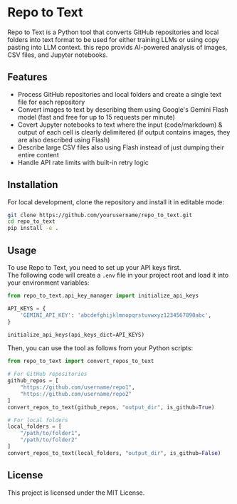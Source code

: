 # Repo to Text

Repo to Text is a Python tool that converts GitHub repositories and local folders into text format to be used for either training LLMs or using copy pasting into LLM context. this repo provids AI-powered analysis of images, CSV files, and Jupyter notebooks.

## Features

- Process GitHub repositories and local folders and create a single text file for each repository
- Convert images to text by describing them using Google's Gemini Flash model (fast and free for up to 15 requests per minute)
- Covert Jupyter notebooks to text where the input (code/markdown) & output of each cell is clearly delimitered (if output contains images, they are also described using Flash)
- Describe large CSV files also using Flash instead of just dumping their entire content
- Handle API rate limits with built-in retry logic

## Installation

For local development, clone the repository and install it in editable mode:

```bash
git clone https://github.com/yourusername/repo_to_text.git
cd repo_to_text
pip install -e .
```

## Usage

To use Repo to Text, you need to set up your API keys first.  
The following code will create a `.env` file in your project root and load it into your environment variables:

```python
from repo_to_text.api_key_manager import initialize_api_keys

API_KEYS = {
    'GEMINI_API_KEY': 'abcdefghijklmnopqrstuvwxyz1234567890abc',
}

initialize_api_keys(api_keys_dict=API_KEYS)
```

Then, you can use the tool as follows from your Python scripts:

```python
from repo_to_text import convert_repos_to_text

# For GitHub repositories
github_repos = [
    "https://github.com/username/repo1",
    "https://github.com/username/repo2"
]
convert_repos_to_text(github_repos, "output_dir", is_github=True)

# For local folders
local_folders = [
    "/path/to/folder1",
    "/path/to/folder2"
]
convert_repos_to_text(local_folders, "output_dir", is_github=False)
```

## License

This project is licensed under the MIT License.

